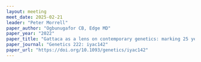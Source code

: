 ```yaml
---
layout: meeting
meet_date: 2025-02-21
leader: "Peter Morrell"
paper_author: "Ogbunugafor CB, Edge MD"
paper_year: "2022"
paper_title: "Gattaca as a lens on contemporary genetics: marking 25 years into the film’s “not-too-distant” future"
paper_journal: "Genetics 222: iyac142"
paper_url: "https://doi.org/10.1093/genetics/iyac142"
---
```

